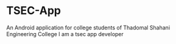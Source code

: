 # TSEC-App
An Android application for college students of Thadomal Shahani Engineering College
 I am a tsec app developer 
